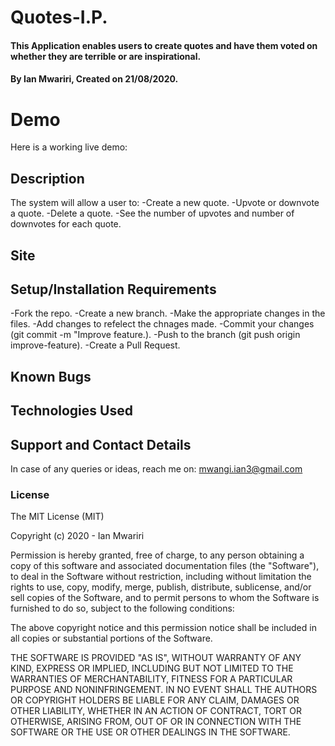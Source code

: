 # Quotes-I.P.
#### This Application enables users to create quotes and have them voted on whether they are terrible or are inspirational.
#### By Ian Mwariri, Created on 21/08/2020.

# Demo 
Here is a working live demo: 

## Description
The system will allow a user to:
-Create a new quote.
-Upvote or downvote a quote. 
-Delete a quote.
-See the number of upvotes and number of downvotes for each quote. 

## Site


## Setup/Installation Requirements
-Fork the repo.
-Create a new branch.
-Make the appropriate changes in the files.
-Add changes to refelect the chnages made.
-Commit your changes (git commit -m "Improve feature.).
-Push to the branch (git push origin improve-feature).
-Create a Pull Request.

## Known Bugs


## Technologies Used


## Support and Contact Details
In case of any queries or ideas, reach me on: mwangi.ian3@gmail.com

### License
The MIT License (MIT)

Copyright (c) 2020 - Ian Mwariri

Permission is hereby granted, free of charge, to any person obtaining a copy
of this software and associated documentation files (the "Software"), to deal
in the Software without restriction, including without limitation the rights
to use, copy, modify, merge, publish, distribute, sublicense, and/or sell
copies of the Software, and to permit persons to whom the Software is
furnished to do so, subject to the following conditions:

The above copyright notice and this permission notice shall be included in all
copies or substantial portions of the Software.

THE SOFTWARE IS PROVIDED "AS IS", WITHOUT WARRANTY OF ANY KIND, EXPRESS OR
IMPLIED, INCLUDING BUT NOT LIMITED TO THE WARRANTIES OF MERCHANTABILITY,
FITNESS FOR A PARTICULAR PURPOSE AND NONINFRINGEMENT. IN NO EVENT SHALL THE
AUTHORS OR COPYRIGHT HOLDERS BE LIABLE FOR ANY CLAIM, DAMAGES OR OTHER
LIABILITY, WHETHER IN AN ACTION OF CONTRACT, TORT OR OTHERWISE, ARISING FROM,
OUT OF OR IN CONNECTION WITH THE SOFTWARE OR THE USE OR OTHER DEALINGS IN THE
SOFTWARE.